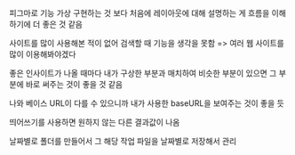 피그마로 기능 가상 구현하는 것 보다
처음에 레이아웃에 대해 설명하는 게 흐름을 이해하기에 더 좋은 것 같음

사이트를 많이 사용해본 적이 없어 
검색할 때 기능을 생각을 못함
=> 여러 웹 사이트를 많이 이용해봐야겠다

좋은 인사이트가 나올 때마다 내가 구상한 부분과 매치하여 비슷한 부분이 있으면 
그 부분에 바로 써주는 것이 좋을 것 같음

나와 베이스 URL이 다를 수 있으니까 
내가 사용한 baseURL을 보여주는 것이 좋을 듯

띄어쓰기를 사용하면 원하지 않는 다른 결과값이 나옴

날짜별로 폴더를 만들어서 그 해당 작업 파일을 날짜별로 저장해서 관리
